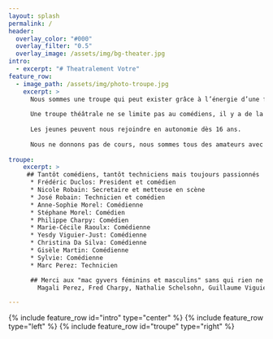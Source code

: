 ```yaml
---
layout: splash
permalink: /
header:
  overlay_color: "#000"
  overlay_filter: "0.5"
  overlay_image: /assets/img/bg-theater.jpg
intro:
  - excerpt: "# Theatralement Votre"
feature_row:
  - image_path: /assets/img/photo-troupe.jpg
    excerpt: >
      Nous sommes une troupe qui peut exister grâce à l’énergie d’une fidèle équipe de bénévoles qui se retrouve aussi pour participer au Carnaval d’Évian, aux Escales Gourmandes ou au Marchés Nocturnes...
      
      Une troupe théâtrale ne se limite pas au comédiens, il y a de la place pour des costumiers, des décorateurs ou des techniciens sons et lumières… et évidement on peut décliner tous ces rôles au féminin !
      
      Les jeunes peuvent nous rejoindre en autonomie dès 16 ans.
      
      Nous ne donnons pas de cours, nous sommes tous des amateurs avec plus ou moins d’expérience!
      
troupe:
    excerpt: >
     ## Tantôt comédiens, tantôt techniciens mais toujours passionnés !
      * Frédéric Duclos: President et comédien
      * Nicole Robain: Secretaire et metteuse en scène  
      * José Robain: Technicien et comédien  
      * Anne-Sophie Morel: Comédienne  
      * Stéphane Morel: Comédien  
      * Philippe Charpy: Comédien  
      * Marie-Cécile Raoulx: Comédienne  
      * Yesdy Viguier-Just: Comédienne  
      * Christina Da Silva: Comédienne  
      * Gisèle Martin: Comédienne  
      * Sylvie: Comédienne  
      * Marc Perez: Technicien

      ## Merci aux "mac gyvers féminins et masculins" sans qui rien ne serait possible !
        Magali Perez, Fred Charpy, Nathalie Schelsohn, Guillaume Viguier-Just, Jean-Marc

---
```

{% include feature_row id="intro" type="center" %}
{% include feature_row type="left" %}
{% include feature_row id="troupe" type="right" %}
